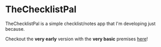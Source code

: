 # TheChecklistPal
TheChecklistPal is a simple checklist/notes app that I'm developing just because.

Checkout the **very early** version with the **very basic** premises [here](https://hjacobi1.github.io/TheChecklistPal/)!

